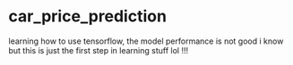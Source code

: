 # car_price_prediction
learning how to use tensorflow, the model performance is not good i know but this is just the first step in learning stuff lol !!!
